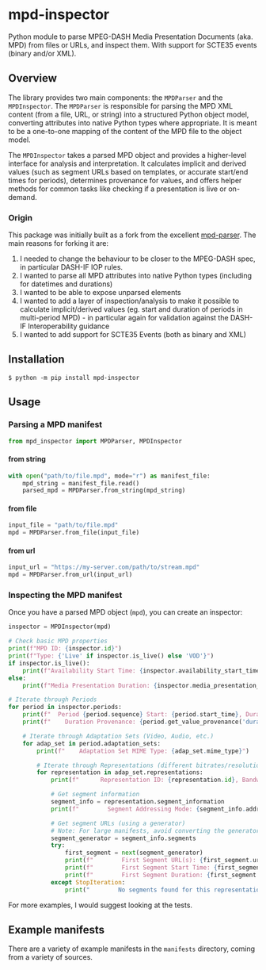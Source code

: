 # mpd-inspector

Python module to parse MPEG-DASH Media Presentation Documents (aka. MPD) from files or URLs, and inspect them. With support for SCTE35 events (binary and/or XML).

## Overview

The library provides two main components: the `MPDParser` and the `MPDInspector`. The `MPDParser` is responsible for parsing the MPD XML content (from a file, URL, or string) into a structured Python object model, converting attributes into native Python types where appropriate. It is meant to be a one-to-one mapping of the content of the MPD file to the object model. 

The `MPDInspector` takes a parsed MPD object and provides a higher-level interface for analysis and interpretation. It calculates implicit and derived values (such as segment URLs based on templates, or accurate start/end times for periods), determines provenance for values, and offers helper methods for common tasks like checking if a presentation is live or on-demand.

### Origin

This package was initially built as a fork from the excellent [mpd-parser](https://github.com/avishaycohen/mpd-parser/tree/main). The main reasons for forking it are:
1. I needed to change the behaviour to be closer to the MPEG-DASH spec, in particular DASH-IF IOP rules.
2. I wanted to parse all MPD attributes into native Python types (including for datetimes and durations)
3. I wanted to be able to expose unparsed elements
4. I wanted to add a layer of inspection/analysis to make it possible to calculate implicit/derived values (eg. start and duration of periods in multi-period MPD) - in particular again for validation against the DASH-IF Interoperability guidance
5. I wanted to add support for SCTE35 Events (both as binary and XML)

## Installation
```shell
$ python -m pip install mpd-inspector
```

## Usage
### Parsing a MPD manifest

```python
from mpd_inspector import MPDParser, MPDInspector
```
#### from string
```python
with open("path/to/file.mpd", mode="r") as manifest_file:
    mpd_string = manifest_file.read()
    parsed_mpd = MPDParser.from_string(mpd_string)
```

#### from file
```python
input_file = "path/to/file.mpd"
mpd = MPDParser.from_file(input_file)
```

#### from url
```python
input_url = "https://my-server.com/path/to/stream.mpd"
mpd = MPDParser.from_url(input_url)
```

### Inspecting the MPD manifest
Once you have a parsed MPD object (`mpd`), you can create an inspector:

```python
inspector = MPDInspector(mpd)

# Check basic MPD properties
print(f"MPD ID: {inspector.id}")
print(f"Type: {'Live' if inspector.is_live() else 'VOD'}")
if inspector.is_live():
    print(f"Availability Start Time: {inspector.availability_start_time}")
else:
    print(f"Media Presentation Duration: {inspector.media_presentation_duration}")

# Iterate through Periods
for period in inspector.periods:
    print(f"  Period {period.sequence} Start: {period.start_time}, Duration: {period.duration}")
    print(f"    Duration Provenance: {period.get_value_provenance('duration')}") # EXPLICIT, DERIVED, DEFAULT

    # Iterate through Adaptation Sets (Video, Audio, etc.)
    for adap_set in period.adaptation_sets:
        print(f"    Adaptation Set MIME Type: {adap_set.mime_type}")

        # Iterate through Representations (different bitrates/resolutions)
        for representation in adap_set.representations:
            print(f"      Representation ID: {representation.id}, Bandwidth: {representation.bandwidth}")

            # Get segment information
            segment_info = representation.segment_information
            print(f"        Segment Addressing Mode: {segment_info.addressing_mode}") # e.g., SIMPLE, EXPLICIT

            # Get segment URLs (using a generator)
            # Note: For large manifests, avoid converting the generator to a list immediately
            segment_generator = segment_info.segments
            try:
                first_segment = next(segment_generator)
                print(f"        First Segment URL(s): {first_segment.urls}")
                print(f"        First Segment Start Time: {first_segment.start_time}")
                print(f"        First Segment Duration: {first_segment.duration}")
            except StopIteration:
                print("        No segments found for this representation.")
```

For more examples, I would suggest looking at the tests.

## Example manifests
There are a variety of example manifests in the `manifests` directory, coming from a variety of sources.


